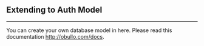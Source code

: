 
## Extending to Auth Model

------

You can create your own database model in here. Please read this documentation http://obullo.com/docs.